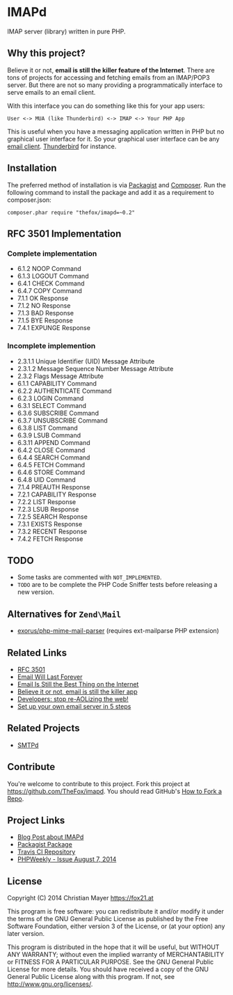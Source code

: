 # IMAPd

IMAP server (library) written in pure PHP.

## Why this project?

Believe it or not, **email is still the killer feature of the Internet**. There are tons of projects for accessing and fetching emails from an IMAP/POP3 server. But there are not so many providing a programmatically interface to serve emails to an email client.

With this interface you can do something like this for your app users:

	User <-> MUA (like Thunderbird) <-> IMAP <-> Your PHP App

This is useful when you have a messaging application written in PHP but no graphical user interface for it. So your graphical user interface can be any [email client](http://en.wikipedia.org/wiki/Email_client). [Thunderbird](https://www.mozilla.org/en-US/thunderbird/) for instance.

## Installation

The preferred method of installation is via [Packagist](https://packagist.org/packages/thefox/imapd) and [Composer](https://getcomposer.org/). Run the following command to install the package and add it as a requirement to composer.json:

	composer.phar require "thefox/imapd=~0.2"

## RFC 3501 Implementation

### Complete implementation

- 6.1.2 NOOP Command
- 6.1.3 LOGOUT Command
- 6.4.1 CHECK Command
- 6.4.7 COPY Command
- 7.1.1 OK Response
- 7.1.2 NO Response
- 7.1.3 BAD Response
- 7.1.5 BYE Response
- 7.4.1 EXPUNGE Response

### Incomplete implemention

- 2.3.1.1 Unique Identifier (UID) Message Attribute
- 2.3.1.2 Message Sequence Number Message Attribute
- 2.3.2 Flags Message Attribute
- 6.1.1 CAPABILITY Command
- 6.2.2 AUTHENTICATE Command
- 6.2.3 LOGIN Command
- 6.3.1 SELECT Command
- 6.3.6 SUBSCRIBE Command
- 6.3.7 UNSUBSCRIBE Command
- 6.3.8 LIST Command
- 6.3.9 LSUB Command
- 6.3.11 APPEND Command
- 6.4.2 CLOSE Command
- 6.4.4 SEARCH Command
- 6.4.5 FETCH Command
- 6.4.6 STORE Command
- 6.4.8 UID Command
- 7.1.4 PREAUTH Response
- 7.2.1 CAPABILITY Response
- 7.2.2 LIST Response
- 7.2.3 LSUB Response
- 7.2.5 SEARCH Response
- 7.3.1 EXISTS Response
- 7.3.2 RECENT Response
- 7.4.2 FETCH Response

## TODO

- Some tasks are commented with `NOT_IMPLEMENTED`.
- `TODO` are to be complete the PHP Code Sniffer tests before releasing a new version.

## Alternatives for `Zend\Mail`

- [exorus/php-mime-mail-parser](https://packagist.org/packages/exorus/php-mime-mail-parser) (requires ext-mailparse PHP extension)

## Related Links

- [RFC 3501](https://tools.ietf.org/html/rfc3501)
- [Email Will Last Forever](http://blog.frontapp.com/email-will-last-forever/)
- [Email Is Still the Best Thing on the Internet](http://www.theatlantic.com/technology/archive/2014/08/why-email-will-never-die/375973/)
- [Believe it or not, email is still the killer app](http://www.digitaltrends.com/mobile/believe-it-or-not-email-is-still-the-killer-app/#!bs4oTU)
- [Developers: stop re-AOLizing the web!](http://technicalfault.net/2014/07/03/developers-stop-re-aolizing-the-web/)
- [Set up your own email server in 5 steps](https://forum.bytemark.co.uk/t/set-up-your-own-email-server-in-5-steps/1864)

## Related Projects

- [SMTPd](https://github.com/TheFox/smtpd)

## Contribute

You're welcome to contribute to this project. Fork this project at <https://github.com/TheFox/imapd>. You should read GitHub's [How to Fork a Repo](https://help.github.com/articles/fork-a-repo).

## Project Links

- [Blog Post about IMAPd](http://blog.fox21.at/2014/08/07/imapd.html)
- [Packagist Package](https://packagist.org/packages/thefox/imapd)
- [Travis CI Repository](https://travis-ci.org/TheFox/imapd)
- [PHPWeekly - Issue August 7, 2014](http://phpweekly.com/archive/2014-08-07.html)

## License

Copyright (C) 2014 Christian Mayer <https://fox21.at>

This program is free software: you can redistribute it and/or modify it under the terms of the GNU General Public License as published by the Free Software Foundation, either version 3 of the License, or (at your option) any later version.

This program is distributed in the hope that it will be useful, but WITHOUT ANY WARRANTY; without even the implied warranty of MERCHANTABILITY or FITNESS FOR A PARTICULAR PURPOSE. See the GNU General Public License for more details. You should have received a copy of the GNU General Public License along with this program. If not, see <http://www.gnu.org/licenses/>.
